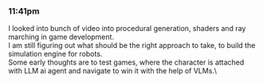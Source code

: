 ### 11:41pm

I looked into bunch of video into procedural generation, shaders and ray marching in game development.\
I am still figuring out what should be the right approach to take, to build the simulation engine for robots.\
Some early thoughts are to test games, where the character is attached with LLM ai agent and navigate to win it with the help of VLMs.\
